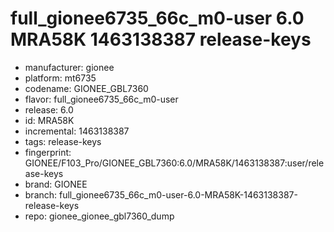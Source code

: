 # full_gionee6735_66c_m0-user 6.0 MRA58K 1463138387 release-keys
- manufacturer: gionee
- platform: mt6735
- codename: GIONEE_GBL7360
- flavor: full_gionee6735_66c_m0-user
- release: 6.0
- id: MRA58K
- incremental: 1463138387
- tags: release-keys
- fingerprint: GIONEE/F103_Pro/GIONEE_GBL7360:6.0/MRA58K/1463138387:user/release-keys
- brand: GIONEE
- branch: full_gionee6735_66c_m0-user-6.0-MRA58K-1463138387-release-keys
- repo: gionee_gionee_gbl7360_dump
